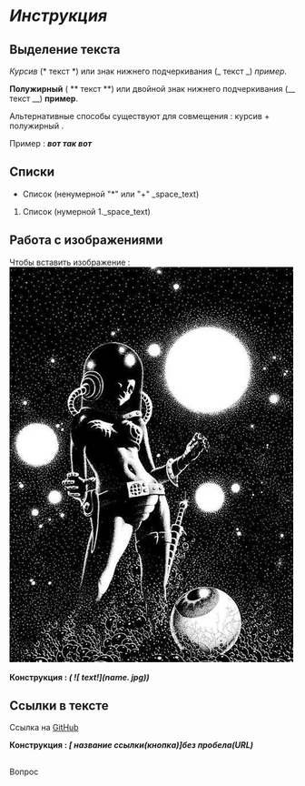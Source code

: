 # *Инструкция*

## **Выделение текста**

*Курсив* (* текст *) или знак нижнего подчеркивания (_ текст _) _пример_.

**Полужирный** ( ** текст **) или двойной знак нижнего подчеркивания (__ текст __) __пример__.

Альтернативные способы существуют для совмещения :
курсив + полужирный .

Пример : _**вот так вот**_

## **Списки**

* Список (ненумерной "*" или "+" _space_text)

1. Список (нумерной 1._space_text)

## **Работа с изображениями**

Чтобы вставить изображение :
 ![КОСМОС!](pcs.jpg)
 
**Конструкция : _( ![ text!](name. jpg))_**

## **Ссылки в тексте**

Ссылка на [GitHub](https://github.com/)

**Конструкция : _[ название ссылки(кнопка)]без пробела(URL)_**

## 

Вопрос
